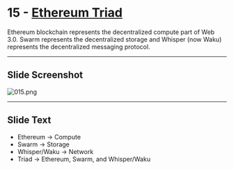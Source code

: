 # 15 - [Ethereum Triad](Ethereum%20Triad.md)

Ethereum blockchain represents the decentralized compute part of Web 3.0. Swarm represents the decentralized storage and Whisper (now Waku) represents the decentralized messaging protocol.

___
## Slide Screenshot
![015.png](../../images/ethereum101/015.png)
___
## Slide Text
- Ethereum -> Compute
- Swarm -> Storage
- Whisper/Waku -> Network
- Triad -> Ethereum, Swarm, and Whisper/Waku